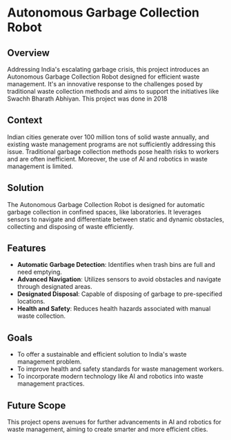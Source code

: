# Autonomous Garbage Collection Robot

## Overview
Addressing India's escalating garbage crisis, this project introduces an Autonomous Garbage Collection Robot designed for efficient waste management. It's an innovative response to the challenges posed by traditional waste collection methods and aims to support the initiatives like Swachh Bharath Abhiyan. This project was done in 2018

## Context
Indian cities generate over 100 million tons of solid waste annually, and existing waste management programs are not sufficiently addressing this issue. Traditional garbage collection methods pose health risks to workers and are often inefficient. Moreover, the use of AI and robotics in waste management is limited.

## Solution
The Autonomous Garbage Collection Robot is designed for automatic garbage collection in confined spaces, like laboratories. It leverages sensors to navigate and differentiate between static and dynamic obstacles, collecting and disposing of waste efficiently.

## Features
- **Automatic Garbage Detection**: Identifies when trash bins are full and need emptying.
- **Advanced Navigation**: Utilizes sensors to avoid obstacles and navigate through designated areas.
- **Designated Disposal**: Capable of disposing of garbage to pre-specified locations.
- **Health and Safety**: Reduces health hazards associated with manual waste collection.

## Goals
- To offer a sustainable and efficient solution to India's waste management problem.
- To improve health and safety standards for waste management workers.
- To incorporate modern technology like AI and robotics into waste management practices.

## Future Scope
This project opens avenues for further advancements in AI and robotics for waste management, aiming to create smarter and more efficient cities.

